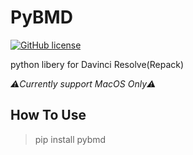 # PyBMD
[![GitHub license](https://img.shields.io/github/license/WheheoHu/pybmd)](https://github.com/WheheoHu/pybmd/blob/master/LICENSE)

python libery for Davinci Resolve(Repack)

*⚠️Currently support MacOS Only⚠️*

## How To Use

> pip install pybmd
